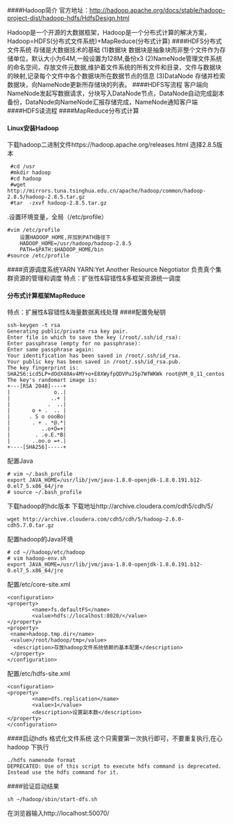 ####Hadoop简介
官方地址：http://hadoop.apache.org/docs/stable/hadoop-project-dist/hadoop-hdfs/HdfsDesign.html

Hadoop是一个开源的大数据框架，Hadoop是一个分布式计算的解决方案，Hadoop=HDFS(分布式文件系统)+MapReduce(分布式计算)
####HDFS分布式文件系统
存储是大数据技术的基础
(1)数据块 数据块是抽象块而非整个文件作为存储单位，默认大小为64M,一般设置为128M,备份x3
(2)NameNode管理文件系统的命名空间，存放文件元数据,维护着文件系统的所有文件和目录，文件与数据块的映射,记录每个文件中各个数据块所在数据节点的信息
(3)DataNode 存储并检索数据块，向NameNode更新所存储块的列表。
####HDFS写流程
客户端向NameNode发起写数据请求，分块写入DataNode节点，DataNode自动完成副本备份，DataNode向NameNode汇报存储完成，NameNode通知客户端
####HDFS读流程
####MapReduce分布式计算
#### Linux安装Hadoop
下载hadoop二进制文件https://hadoop.apache.org/releases.html 选择2.8.5版本
```
 #cd /usr
 #mkdir hadoop
 #cd hadoop
 #wget http://mirrors.tuna.tsinghua.edu.cn/apache/hadoop/common/hadoop-2.8.5/hadoop-2.8.5.tar.gz
 #tar  -zxvf hadoop-2.8.5.tar.gz
```
.设置环境变量，全局（/etc/profile）
```
#vim /etc/profile
    设置HADOOP_HOME,并加到PATH路径下
    HADOOP_HOME=/usr/hadoop/hadoop-2.8.5
    PATH=$PATH:$HADOOP_HOME/bin
#source /etc/profile

```
####资源调度系统YARN
YARN:Yet Another Resource Negotiator
负责真个集群资源的管理和调度
特点：扩张性&容错性&多框架资源统一调度
#### 分布式计算框架MapReduce
特点：扩展性&容错性&海量数据离线处理
####配置免秘钥
```
ssh-keygen -t rsa
Generating public/private rsa key pair.
Enter file in which to save the key (/root/.ssh/id_rsa):
Enter passphrase (empty for no passphrase):
Enter same passphrase again:
Your identification has been saved in /root/.ssh/id_rsa.
Your public key has been saved in /root/.ssh/id_rsa.pub.
The key fingerprint is:
SHA256:icd5LP+dOdX40Av4MY+o+E8XWyfpQDVPuJ5p7WfWKWk root@VM_0_11_centos
The key's randomart image is:
+---[RSA 2048]----+
|              o..|
|             ..+ |
|            .  ..|
|       o + .  .. |
|      . S o oooBo|
|       . + . *@.*|
|          ..o+O=+|
|        . .o.E.*B|
|       ..oo.o =+.|
+----[SHA256]-----+
```
配置Java
```
# vim ~/.bash_profile
export JAVA_HOME=/usr/lib/jvm/java-1.8.0-openjdk-1.8.0.191.b12-0.el7_5.x86_64/jre
# source ~/.bash_profile
```
下载hadoop的hdc版本
下载地址http://archive.cloudera.com/cdh5/cdh/5/
```
wget http://archive.cloudera.com/cdh5/cdh/5/hadoop-2.6.0-cdh5.7.0.tar.gz
```
配置hadoop的Java环境
```
# cd ~//hadoop/etc/hadoop
# vim hadoop-env.sh
export JAVA_HOME=/usr/lib/jvm/java-1.8.0-openjdk-1.8.0.191.b12-0.el7_5.x86_64/jre
```
配置/etc/core-site.xml
```
<configuration>
<property>
        <name>fs.defaultFS</name>
        <value>hdfs://localhost:8020/</value>
</property>
<property>
 <name>hadoop.tmp.dir</name>
 <value>/root/hadoop/tmp</value>
  <description>存放hadoop文件系统依赖的基本配置</description>
 </property>
</configuration>
```
配置/etc/hdfs-site.xml
```
<configuration>
<property>
        <name>dfs.replication</name>
        <value>1</value>
        <description>设置副本数</description>
</property>
</configuration>
```
####启动hdfs
格式化文件系统 这个只需要第一次执行即可，不要重复执行,在心hadoop 下执行
```
./hdfs namenode format
DEPRECATED: Use of this script to execute hdfs command is deprecated.
Instead use the hdfs command for it.
```

####验证启动结果
```
sh ~/hadoop/sbin/start-dfs.sh
```
在浏览器输入http://localhost:50070/
